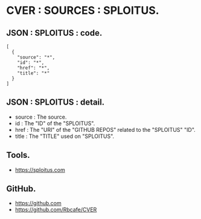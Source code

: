 # CVER : SOURCES : SPLOITUS.

## JSON : SPLOITUS : code.

    [
      {
        "source": "*",
        "id": "*",
        "href": "*",
        "title": "*"
      }
    ]

## JSON : SPLOITUS : detail.

- source : The source.
- id : The "ID" of the "SPLOITUS".
- href : The "URI" of the "GITHUB REPOS" related to the "SPLOITUS" "ID".
- title : The "TITLE" used on "SPLOITUS".

## Tools.

- https://sploitus.com

## GitHub.

- https://github.com
- https://github.com/Rbcafe/CVER
